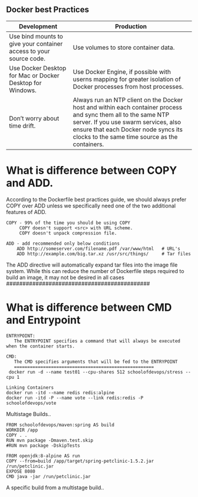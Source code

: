 ## Docker best Practices
| Development                     | Production                          |
| ------------------------------- | --------------------------------------------- |
| Use bind mounts to give your container access to your source code.  | Use volumes to store container data. |
| Use Docker Desktop for Mac or Docker Desktop for Windows.  | Use Docker Engine, if possible with userns mapping for greater isolation of Docker processes from host processes. |
| Don’t worry about time drift. | Always run an NTP client on the Docker host and within each container process and sync them all to the same NTP server. If you use swarm services, also ensure that each Docker node syncs its clocks to the same time source as the containers. |





# What is difference between COPY and ADD.
According to the Dockerfile best practices guide, we should always prefer COPY over ADD unless we specifically need one of the two additional features of ADD.
```
COPY - 99% of the time you should be using COPY
     COPY doesn't support <src> with URL scheme.
     COPY doesn't unpack compression file.
  
ADD - add recommended only below conditions
    ADD http://someserver.com/filename.pdf /var/www/html   # URL's
    ADD http://example.com/big.tar.xz /usr/src/things/     # Tar files
  ```  
 The ADD directive will automatically expand tar files into the image file system. While this can reduce the number of Dockerfile steps required to build an image, it may not be desired in all cases
############################################

  
  # What is difference between CMD and Entrypoint
  ```
  ENTRYPOINT: 
     The ENTRYPOINT specifies a command that will always be executed when the container starts.
  
  CMD: 
     The CMD specifies arguments that will be fed to the ENTRYPOINT
     =====================================================
   docker run -d --name test01 --cpu-shares 512 schoolofdevops/stress --cpu 1
   ```
   ```
   Linking Containers
   docker run -itd --name redis redis:alpine
   docker run -itd -P --name vote --link redis:redis -P schoolofdevops/vote
   ```
Multistage Builds..
```
FROM schoolofdevops/maven:spring AS build
WORKDIR /app
COPY . .
RUN mvn package -Dmaven.test.skip
#RUN mvn package -DskipTests

FROM openjdk:8-alpine AS run
COPY --from=build /app/target/spring-petclinic-1.5.2.jar /run/petclinic.jar
EXPOSE 8080
CMD java -jar /run/petclinic.jar
```
A specific build from a multistage build..
```


